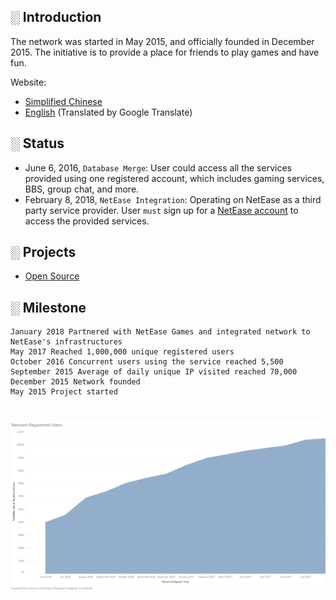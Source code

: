 ## **░ Introduction**
The network was started in May 2015, and officially founded in December 2015. The initiative is to provide a place for friends to play games and have fun.

Website: 
- [Simplified Chinese](http://www.mcxssg.net/)
- [English](https://pixeltimenet.github.io/) (Translated by Google Translate)

## **░ Status**
- June 6, 2016, `Database Merge`: User could access all the services provided using one registered account, which includes gaming services, BBS, group chat, and more.
- February 8, 2018, `NetEase Integration`:   Operating on NetEase as a third party service provider. User `must` sign up for a [NetEase account](http://forums.netease-na.com/register/) to access the provided services.

## **░ Projects**
-  [Open Source](https://pixeltimenet.github.io/Open_Source/)

## **░ Milestone**
    January 2018 Partnered with NetEase Games and integrated network to NetEase's infrastructures
    May 2017 Reached 1,000,000 unique registered users
    October 2016 Concurrent users using the service reached 5,500
    September 2015 Average of daily unique IP visited reached 70,000
    December 2015 Network founded
    May 2015 Project started
# <img src=".images/Sheet.png" alt="Status Sheet 1" align="center">
